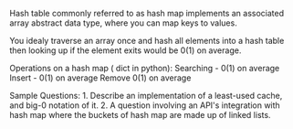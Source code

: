 Hash table commonly referred to as hash map implements an associated array abstract data type, where you can map keys to values.

You idealy traverse an array once and hash all elements into a hash table then looking up if the element exits would be 0(1) on average.

Operations on a hash map ( dict in python):
    Searching - 0(1) on average
    Insert - 0(1) on average
    Remove 0(1) on average

Sample Questions:
    1. Describe an implementation of a least-used cache, and big-0 notation of it.
    2. A question involving an API's integration with hash map where the buckets of hash map are made up of linked lists.